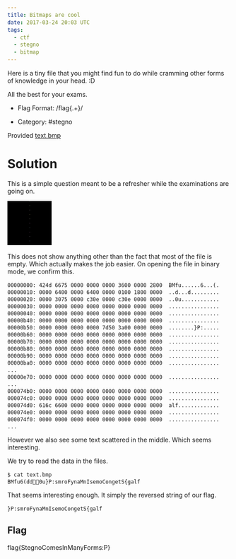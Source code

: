 ```yaml
---
title: Bitmaps are cool
date: 2017-03-24 20:03 UTC
tags: 
  - ctf 
  - stegno
  - bitmap
---
```


Here is a tiny file that you might find fun to do while cramming other forms of knowledge in your head. :D

All the best for your exams. 

- Flag Format: /flag{.+}/

- Category: #stegno

Provided [text.bmp](2017-03-24-bitmaps-are-cool/text.bmp)


Solution
========

This is a simple question meant to be a refresher while the examinations are going on. 

![text.bmp](2017-03-24-bitmaps-are-cool/text.bmp)

This does not show anything other than the fact that most of the file is empty. Which actually makes the job easier. On opening the file in binary mode, we confirm this.

    00000000: 424d 6675 0000 0000 0000 3600 0000 2800  BMfu......6...(.
    00000010: 0000 6400 0000 6400 0000 0100 1800 0000  ..d...d.........
    00000020: 0000 3075 0000 c30e 0000 c30e 0000 0000  ..0u............
    00000030: 0000 0000 0000 0000 0000 0000 0000 0000  ................
    00000040: 0000 0000 0000 0000 0000 0000 0000 0000  ................
    00000b40: 0000 0000 0000 0000 0000 0000 0000 0000  ................
    00000b50: 0000 0000 0000 0000 7d50 3a00 0000 0000  ........}P:.....
    00000b60: 0000 0000 0000 0000 0000 0000 0000 0000  ................
    00000b70: 0000 0000 0000 0000 0000 0000 0000 0000  ................
    00000b80: 0000 0000 0000 0000 0000 0000 0000 0000  ................
    00000b90: 0000 0000 0000 0000 0000 0000 0000 0000  ................
    00000ba0: 0000 0000 0000 0000 0000 0000 0000 0000  ................
    ...
    00000e70: 0000 0000 0000 0000 0000 0000 0000 0000  ................
    ...
    000074b0: 0000 0000 0000 0000 0000 0000 0000 0000  ................
    000074c0: 0000 0000 0000 0000 0000 0000 0000 0000  ................
    000074d0: 616c 6600 0000 0000 0000 0000 0000 0000  alf.............
    000074e0: 0000 0000 0000 0000 0000 0000 0000 0000  ................
    000074f0: 0000 0000 0000 0000 0000 0000 0000 0000  ................
    ...

However we also see some text scattered in the middle. Which seems interesting. 

We try to read the data in the files.

    $ cat text.bmp
    BMfu6(dd0u}P:smroFynaMnIsemoCongetS{galf

That seems interesting enough. It simply the reversed string of our flag.                            

    }P:smroFynaMnIsemoCongetS{galf


Flag
----

flag{StegnoComesInManyForms:P}

